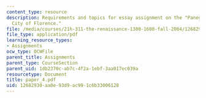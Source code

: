 ```yaml
---
content_type: resource
description: Requirements and topics for essay assignment on the "Panegyric to the
  City of Florence."
file: /media/courses/21h-311-the-renaissance-1300-1600-fall-2004/12682930aa0e93d9ac991c6b33006128_paper_4.pdf
file_type: application/pdf
learning_resource_types:
- Assignments
ocw_type: OCWFile
parent_title: Assignments
parent_type: CourseSection
parent_uid: 1db2370c-ab7c-4f2a-1ebf-3aa017ec039a
resourcetype: Document
title: paper_4.pdf
uid: 12682930-aa0e-93d9-ac99-1c6b33006128
---
```


